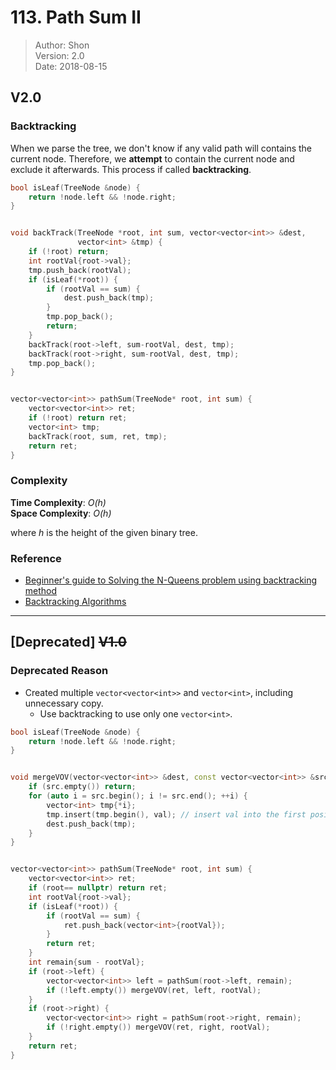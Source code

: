 # 113. Path Sum II

> Author: Shon  
> Version: 2.0  
> Date: 2018-08-15  

## V2.0
### Backtracking
When we parse the tree, we don't know if any valid path will contains the current node. Therefore, we **attempt** to contain the current node and exclude it afterwards. This process if called **backtracking**.

```cpp
bool isLeaf(TreeNode &node) {
    return !node.left && !node.right;
}


void backTrack(TreeNode *root, int sum, vector<vector<int>> &dest,
               vector<int> &tmp) {
    if (!root) return;
    int rootVal{root->val};
    tmp.push_back(rootVal);
    if (isLeaf(*root)) {
        if (rootVal == sum) {
            dest.push_back(tmp);
        }
        tmp.pop_back();
        return;
    }
    backTrack(root->left, sum-rootVal, dest, tmp);
    backTrack(root->right, sum-rootVal, dest, tmp);
    tmp.pop_back();
}


vector<vector<int>> pathSum(TreeNode* root, int sum) {
    vector<vector<int>> ret;
    if (!root) return ret;
    vector<int> tmp;
    backTrack(root, sum, ret, tmp);
    return ret;
}
```

### Complexity
**Time Complexity**: *O(h)*  
**Space Complexity**: *O(h)*  

where *h* is the height of the given binary tree.

### Reference
- [Beginner's guide to Solving the N-Queens problem using backtracking method](http://www.thecodenote.com/2017/05/beginners-guide-to-solving-n-queens.html)  
- [Backtracking Algorithms](https://www.geeksforgeeks.org/backtracking-algorithms/)  

---

## [Deprecated] ~~V1.0~~
### Deprecated Reason
- Created multiple `vector<vector<int>>` and `vector<int>`, including unnecessary copy.
    - Use backtracking to use only one `vector<int>`.

```cpp
bool isLeaf(TreeNode &node) {
    return !node.left && !node.right;
}


void mergeVOV(vector<vector<int>> &dest, const vector<vector<int>> &src, int val) {
    if (src.empty()) return;
    for (auto i = src.begin(); i != src.end(); ++i) {
        vector<int> tmp{*i};
        tmp.insert(tmp.begin(), val); // insert val into the first position
        dest.push_back(tmp);
    }
}


vector<vector<int>> pathSum(TreeNode* root, int sum) {
    vector<vector<int>> ret;
    if (root== nullptr) return ret;
    int rootVal{root->val};
    if (isLeaf(*root)) {
        if (rootVal == sum) {
            ret.push_back(vector<int>{rootVal});
        }
        return ret;
    }
    int remain{sum - rootVal};
    if (root->left) {
        vector<vector<int>> left = pathSum(root->left, remain);
        if (!left.empty()) mergeVOV(ret, left, rootVal);
    }
    if (root->right) {
        vector<vector<int>> right = pathSum(root->right, remain);
        if (!right.empty()) mergeVOV(ret, right, rootVal);
    }
    return ret;
}
```
